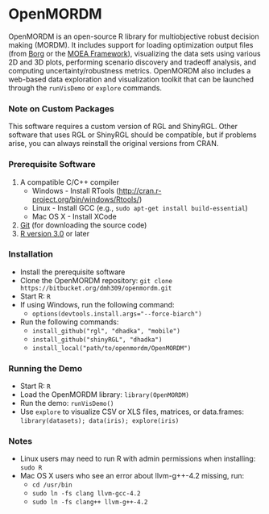 # OpenMORDM #

OpenMORDM is an open-source R library for multiobjective robust decision making (MORDM).
It includes support for loading optimization output files (from [Borg](http://www.borgmoea.org/)
or the [MOEA Framework](http://www.moeaframework.org/)), visualizing the data sets using
various 2D and 3D plots, performing scenario discovery and tradeoff analysis, and computing
uncertainty/robustness metrics.  OpenMORDM also includes a web-based data exploration and 
visualization toolkit that can be launched through the `runVisDemo` or `explore` commands.

### Note on Custom Packages ###
This software requires a custom version of RGL and ShinyRGL.  Other software that uses
RGL or ShinyRGL should be compatible, but if problems arise, you can always reinstall the
original versions from CRAN.

### Prerequisite Software ###
1. A compatible C/C++ compiler
    * Windows - Install RTools (http://cran.r-project.org/bin/windows/Rtools/)
    * Linux - Install GCC (e.g., `sudo apt-get install build-essential`)
    * Mac OS X - Install XCode
2. [Git](http://git-scm.com/downloads) (for downloading the source code)
3. [R version 3.0](http://www.r-project.org/) or later

### Installation ###
* Install the prerequisite software
* Clone the OpenMORDM repository: `git clone https://bitbucket.org/dmh309/openmordm.git`
* Start R: `R`
* If using Windows, run the following command:
    * `options(devtools.install.args="--force-biarch")`
* Run the following commands:
    * `install_github("rgl", "dhadka", "mobile")`
    * `install_github("shinyRGL", "dhadka")`
    * `install_local("path/to/openmordm/OpenMORDM")`

### Running the Demo ###
* Start R: `R`
* Load the OpenMORDM library: `library(OpenMORDM)`
* Run the demo: `runVisDemo()`
* Use `explore` to visualize CSV or XLS files, matrices, or data.frames: `library(datasets); data(iris); explore(iris)`

### Notes ###
* Linux users may need to run R with admin permissions when installing: `sudo R`
* Mac OS X users who see an error about llvm-g++-4.2 missing, run:
    * `cd /usr/bin`
    * `sudo ln -fs clang llvm-gcc-4.2`
    * `sudo ln -fs clang++ llvm-g++-4.2`